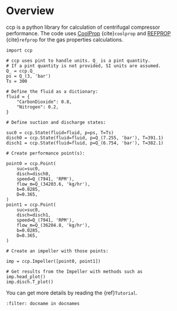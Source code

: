 # Overview

ccp is a python library for calculation of centrifugal compressor performance.
The code uses 
[CoolProp](http://www.coolprop.org/) {cite}`coolprop` and
[REFPROP](https://www.nist.gov/srd/refprop) {cite}`refprop`
for the gas properties calculations.

```{code-block} python
import ccp

# ccp uses pint to handle units. Q_ is a pint quantity.
# If a pint quantity is not provided, SI units are assumed.
Q_ = ccp.Q_
ps = Q_(3, 'bar')
Ts = 300

# Define the fluid as a dictionary:
fluid = {
    "CarbonDioxide": 0.8,
    "Nitrogen": 0.2,
}

# Define suction and discharge states:

suc0 = ccp.State(fluid=fluid, p=ps, T=Ts)
disch0 = ccp.State(fluid=fluid, p=Q_(7.255, 'bar'), T=391.1)
disch1 = ccp.State(fluid=fluid, p=Q_(6.754, 'bar'), T=382.1)

# Create performance point(s):

point0 = ccp.Point(
    suc=suc0,
    disch=disch0,
    speed=Q_(7941, 'RPM'),
    flow_m=Q_(34203.6, 'kg/hr'),
    b=0.0285,
    D=0.365,
)
point1 = ccp.Point(
    suc=suc0,
    disch=disch1,
    speed=Q_(7941, 'RPM'),
    flow_m=Q_(36204.8, 'kg/hr'),
    b=0.0285,
    D=0.365,
)

# Create an impeller with those points:

imp = ccp.Impeller([point0, point1])

# Get results from the Impeller with methods such as
imp.head_plot()
imp.disch.T_plot()
```
You can get more details by reading the {ref}`Tutorial`.

```{bibliography}
:filter: docname in docnames
```